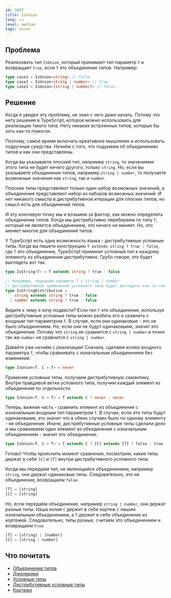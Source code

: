 ```yaml
---
id: 1097
title: IsUnion
lang: ru
level: medium
tags: union
---
```


## Проблема

Реализовать тип `IsUnion`, который принимает тип параметр `T` и возвращает `true`, если `T` это объединение типов.
Например:

```typescript
type case1 = IsUnion<string> // false
type case2 = IsUnion<string | number> // true
type case3 = IsUnion<[string | number]> // false
```

## Решение

Когда я увидел эту проблему, не знал с чего даже начать.
Потому что нету решения в TypeScript, которое можно использовать для реализации такого типа.
Нету никаких встроенных типов, которые бы хоть как-то помогли.

Поэтому, самое время включать креативное мышление и использовать подручные средства.
Начнём с того, что подумаем об объединениях типов и как они представлены.

Когда вы указываете плоский тип, например `string`, то значениями этого типа не будет ничего другого, только `string`.
Но, если вы указываете объединение типов, например `string | number`, то получаете возможные значения как `string`, так и `number`.

Плоские типы представляют только один набор возможных значений, а объединения представляют набор из наборов возможных значений.
И нет никакого смысла в дистрибутивной итерации для плоских типов, но смысл есть для объединений типов.

И эту ключевую точку мы и возьмем за фактор, как можно определить объединение типов.
Когда мы дистрибутивно перебираем по типу `T`, который не является объединением, это ничего не меняет.
Но, это меняет многое для объединений типов.

У TypeScript есть одна возможность языка - дистрибутивные условные типы.
Когда вы пишете конструкцию `T extends string ? true : false`, где `T` это объединение, TypeScript применит условный тип к каждому элементу из объединения дистрибутивно.
Грубо говоря, это будет выглядеть вот так.

```typescript
type IsString<T> = T extends string ? true : false

// Например, передаем параметр T = string | number
// Дистрибутивное применение условного типа будет выглядеть как-то так
type IsStringDistributive =
    string extends string ? true : false
  | number extends string ? true : false
```

Видите к чему я хочу подвести?
Если тип `T` это объединение, используя дистрибутивные условные типы можно разбить его и сравнить с входным тип параметром `T`.
В случае, если они одинаковые - это не было объединением.
Но, если они не будут одинаковыми, значит это объединение.
Потому что `string` не сравнится с `string | number` и точно так же `number` не сравнится с `string | number`.

Давайте уже начнём с реализации!
Сначала, сделаем копию входного параметра `T`, чтобы сравнивать с изначальным объединением без изменений.

```typescript
type IsUnion<T, C = T> = never
```

Применяя условные типы, получаем дистрибутивную семантику.
Внутри правдивой ветки условного типа, получим каждый элемент из объединения по отдельности.

```typescript
type IsUnion<T, C = T> = T extends C ? never : never
```

Теперь, важная часть - сравнить элемент из объединения с изначальным входным тип параметром `T`.
В случае, если эти типы будут одинаковыми, это значит что в обеих случаях было по одному элементу - не объединение.
Иначе, дистрибутивные условные типы сделали дело и мы сравниваем один элемент из объединения с изначальным объединением - значит это объединение.

```typescript
type IsUnion<T, C = T> = T extends C ? [C] extends [T] ? false : true : never
```

Готово!
Чтобы прояснить момент сравнения, посмотрим, какие типы держат в себе `[C]` и `[T]` внутри дистрибутивного условного типа.

Когда мы передаем тип, не являющийся объединением, например `string`, они держат одинаковые типы.
Следовательно, это не объединение, возвращаем `false`.

```typescript
[T] = [string]
[C] = [string]
```

Но, если передаём объединение, например `string | number`, они держат разные типы.
Наша копия `C` держит в себе кортеж с нашим изначальным объединением, а `T` держит в себе объединение из кортежей.
Следовательно, типы разные, считаем это объединением и возвращаем `true`.

```typescript
[T] = [string] | [number]
[C] = [string | number]
```

## Что почитать

- [Объединения типов](https://www.typescriptlang.org/docs/handbook/2/everyday-types.html#union-types)
- [Дженерики](https://www.typescriptlang.org/docs/handbook/2/generics.html)
- [Условные типы](https://www.typescriptlang.org/docs/handbook/2/conditional-types.html)
- [Дистрибутивные условные типы](https://www.typescriptlang.org/docs/handbook/2/conditional-types.html#distributive-conditional-types)
- [Кортежи](https://www.typescriptlang.org/docs/handbook/release-notes/typescript-1-3.html#tuple-types)
